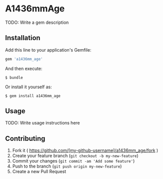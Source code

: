 # A1436mmAge

TODO: Write a gem description

## Installation

Add this line to your application's Gemfile:

```ruby
gem 'a1436mm_age'
```

And then execute:

    $ bundle

Or install it yourself as:

    $ gem install a1436mm_age

## Usage

TODO: Write usage instructions here

## Contributing

1. Fork it ( https://github.com/[my-github-username]/a1436mm_age/fork )
2. Create your feature branch (`git checkout -b my-new-feature`)
3. Commit your changes (`git commit -am 'Add some feature'`)
4. Push to the branch (`git push origin my-new-feature`)
5. Create a new Pull Request

